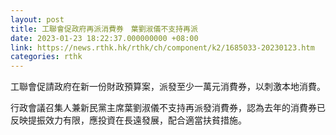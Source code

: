 ```yaml
---
layout: post
title: 工聯會促政府再派消費券　葉劉淑儀不支持再派
date: 2023-01-23 18:22:37.000000000 +08:00
link: https://news.rthk.hk/rthk/ch/component/k2/1685033-20230123.htm
categories: rthk
---
```


工聯會促請政府在新一份財政預算案，派發至少一萬元消費券，以刺激本地消費。

行政會議召集人兼新民黨主席葉劉淑儀不支持再派發消費券，認為去年的消費券已反映提振效力有限，應投資在長遠發展，配合適當扶貧措施。
